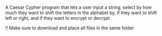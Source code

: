 A Caesar Cypher program that lets a user input a string, select by how much they want to shift the letters in the alphabet by, if they want to shift left or right, and if they want to encrypt or decrypt

!! Make sure to download and place all files in the same folder